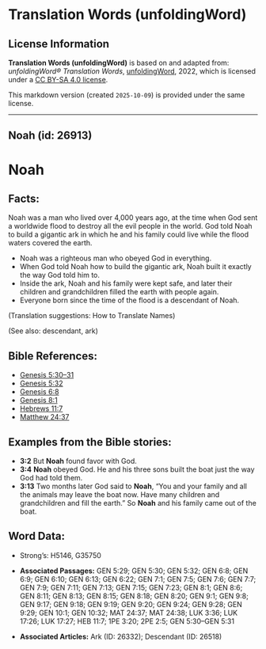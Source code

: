 # Translation Words (unfoldingWord)

## License Information

**Translation Words (unfoldingWord)** is based on and adapted from: _unfoldingWord® Translation Words_, [unfoldingWord](https://unfoldingword.org/utw), 2022, which is licensed under a [CC BY-SA 4.0 license](https://creativecommons.org/licenses/by-sa/4.0/legalcode.en).

This markdown version (created `2025-10-09`) is provided under the same license.



--------------------------------

## Noah (id: 26913)

Noah
====

Facts:
------

Noah was a man who lived over 4,000 years ago, at the time when God sent a worldwide flood to destroy all the evil people in the world. God told Noah to build a gigantic ark in which he and his family could live while the flood waters covered the earth.

* Noah was a righteous man who obeyed God in everything.
* When God told Noah how to build the gigantic ark, Noah built it exactly the way God told him to.
* Inside the ark, Noah and his family were kept safe, and later their children and grandchildren filled the earth with people again.
* Everyone born since the time of the flood is a descendant of Noah.

(Translation suggestions: How to Translate Names)

(See also: descendant, ark)

Bible References:
-----------------

* [Genesis 5:30–31](https://ref.ly/Gen5:30-Gen5:31)
* [Genesis 5:32](https://ref.ly/Gen5:32)
* [Genesis 6:8](https://ref.ly/Gen6:8)
* [Genesis 8:1](https://ref.ly/Gen8:1)
* [Hebrews 11:7](https://ref.ly/Heb11:7)
* [Matthew 24:37](https://ref.ly/Matt24:37)

Examples from the Bible stories:
--------------------------------

* **3:2** But **Noah** found favor with God.
* **3:4** **Noah** obeyed God. He and his three sons built the boat just the way God had told them.
* **3:13** Two months later God said to **Noah**, “You and your family and all the animals may leave the boat now. Have many children and grandchildren and fill the earth.” So **Noah** and his family came out of the boat.

Word Data:
----------

* Strong’s: H5146, G35750

* **Associated Passages:** GEN 5:29; GEN 5:30; GEN 5:32; GEN 6:8; GEN 6:9; GEN 6:10; GEN 6:13; GEN 6:22; GEN 7:1; GEN 7:5; GEN 7:6; GEN 7:7; GEN 7:9; GEN 7:11; GEN 7:13; GEN 7:15; GEN 7:23; GEN 8:1; GEN 8:6; GEN 8:11; GEN 8:13; GEN 8:15; GEN 8:18; GEN 8:20; GEN 9:1; GEN 9:8; GEN 9:17; GEN 9:18; GEN 9:19; GEN 9:20; GEN 9:24; GEN 9:28; GEN 9:29; GEN 10:1; GEN 10:32; MAT 24:37; MAT 24:38; LUK 3:36; LUK 17:26; LUK 17:27; HEB 11:7; 1PE 3:20; 2PE 2:5; GEN 5:30–GEN 5:31
* **Associated Articles:** Ark (ID: 26332); Descendant (ID: 26518)

